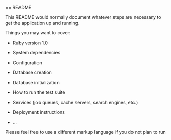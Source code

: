 == README

This README would normally document whatever steps are necessary to get the
application up and running.

Things you may want to cover:

* Ruby version 1.0

* System dependencies

* Configuration

* Database creation

* Database initialization

* How to run the test suite

* Services (job queues, cache servers, search engines, etc.)

* Deployment instructions

* ...


Please feel free to use a different markup language if you do not plan to run


